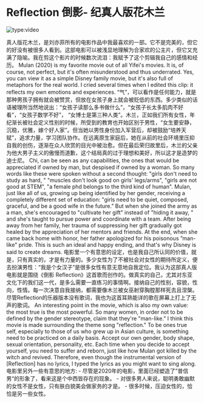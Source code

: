 # Reflection 倒影- 纪真人版花木兰
![type:video](https://youtu.be/V5F_c3TJe88)

真人版花木兰，是刘亦菲所有的电影作品中我最喜欢的一部。它不是完美的，但它的好没有被很多人看到。这部电影可以被浅显地理解为合家欢的公主片，但它又充满了隐喻。我在剪这个影片的时候数次流泪：我赋予了这个剪辑我自己的感情和经历。 Mulan (2020) is my favorite movie out of all Yifei's movies. It is, of course, not perfect, but it's often misunderstood and thus underrated. Yes, you can view it as a simple Disney family movie, but it's also full of metaphors for the real world. I cried several times when I edited this clip: it reflects my own emotions and experiences. “气”，可以看作是任何能力，就是那种男孩子拥有就会被赞赏，但放在女孩子身上就会被贬低的东西。多少类似的话语被理所当然地说出：“女孩子读那么多书做什么”，“女孩子长太多肌肉不好看”，“女孩子数学不好”， “女博士是第三种人类”。木兰，正如我们所有女性，年纪渐长被社会定义性别的时候，所受到的教育也开始区别于男性，“女生要安静，沉稳，优雅，嫁个好人家”。但当她以男性身份加入军营后，却被鼓励“培养天赋”，追求力量，学习团队协作。在远离原生家庭后，她在从前的社会环境里压抑自我的创伤，逐渐在众人欣赏的目光中被治愈。但在最后荣归故里后，木兰的父亲为他大男子主义的傲慢而道歉，这个结局真的过于理想和美好，所以这才是造梦的迪士尼。 Chi, can be seen as any capabilities, the ones that would be appreciated if owned by man, but despised if owned by a woman. So many words like these were spoken without a second thought: "girls don't need to study as hard, " "muscles don't look good on girls' legs/arms", "girls are not good at STEM", "a female phd belongs to the third kind of human". Mulan, just like all of us, growing up being identified by her gender, receiving a completely different set of education: "girls need to be quiet, composed, graceful, and be a good wife in the future." But when she joined the army as a man, she's encouraged to "cultivate her gift" instead of "hiding it away, " and she's taught to pursue power and coordinate with a team. After being away from her family, her trauma of suppressing her gift gradually got healed by the appreciation of her mentors and friends. At the end, when she came back home with honor, her father apologized for his poisonous ”man-like" pride. This is such an ideal and happy ending, and that's why Disney is said to create dreams. 电影里一个有意思的设定，也是我自己所认同的价值，就是，只有真实的，才是有力量的。多少女性为了不被社会对女性的期待所定义，便去扮演男性：“我是个女汉子”是很多女性有意无意地自我定位。我认为这部真人版电影就是围绕《倒影 Reflection》这首歌而创作的。做真实的自己，尤其对东亚文化下的我们这一代，是多么需要一直练习的事情啊。接纳自己的性别，容貌，性向，性情。每一次决意自我接纳，都需要像木兰被女巫射穿胸膛那样死去且涅槃。尽管Reflection的乐器版本没有歌词，我也为这首耳熟能详的歌在屏幕上打上了无声的歌词。 An interesting point in the movie, which is also my own value: the most true is the most powerful. So many women, in order not to be defined by the gender stereotype, claim that they're "man-like." I think this movie is made surrounding the theme song "reflection." To be ones true self, especially to those of us who grew up in Asian culture, is something need to be practiced on a daily basis. Accept our own gender, body shape, sexual orientation, personality, etc. Each time when you decide to accept yourself, you need to suffer and reborn, just like how Mulan got killed by the witch and revived. Therefore, even though the instrumental version of [Reflection] has no lyrics, I typed the lyrics as you might want to sing along. 电影里另外一些有意思的地方: - 尽管是2020年的电影，里面已经塑造了”普信男“的形象了，看来这是个中西皆存在的现象。 - 对很多男人来说，聪明勇敢幽默的女性不是女性，只有肤白貌美会做家务的才是。 - 很多时候，压迫女性的，恰恰是另一些女性。